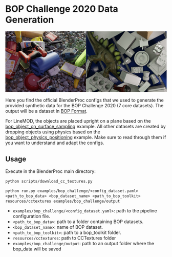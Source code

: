 # BOP Challenge 2020 Data Generation

![](rendering.png)

Here you find the official BlenderProc configs that we used to generate the provided synthetic data for the BOP Challenge 2020 (7 core datasets). The output will be a dataset in [BOP Format](https://github.com/thodan/bop_toolkit/blob/master/docs/bop_datasets_format.md). 

For LineMOD, the objects are placed upright on a plane based on the [bop_object_on_surface_sampling](../bop_object_on_surface_sampling) example. All other datasets are created by dropping objects using physics based on the [bop_object_physics_positioning](../bop_object_physics_positioning) example. Make sure to read through them if you want to understand and adapt the configs. 

## Usage

Execute in the BlenderProc main directory:

```
python scripts/download_cc_textures.py 
```

```
python run.py examples/bop_challenge/<config_dataset.yaml> <path_to_bop_data> <bop_dataset_name> <path_to_bop_toolkit> resources/cctextures examples/bop_challenge/output
``` 

* `examples/bop_challenge/<config_dataset.yaml>`: path to the pipeline configuration file.
* `<path_to_bop_data>`: path to a folder containing BOP datasets.
* `<bop_dataset_name>`: name of BOP dataset.
* `<path_to_bop_toolkit>`: path to a bop_toolkit folder.
* `resources/cctextures`: path to CCTextures folder
* `examples/bop_challenge/output`: path to an output folder where the bop_data will be saved






